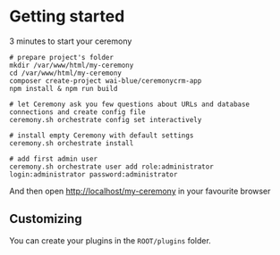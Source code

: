 # Getting started

3 minutes to start your ceremony

```
# prepare project's folder
mkdir /var/www/html/my-ceremony
cd /var/www/html/my-ceremony
composer create-project wai-blue/ceremonycrm-app
npm install & npm run build

# let Ceremony ask you few questions about URLs and database connections and create config file
ceremony.sh orchestrate config set interactively

# install empty Ceremony with default settings
ceremony.sh orchestrate install

# add first admin user
ceremony.sh orchestrate user add role:administrator login:administrator password:administrator
```

And then open [http://localhost/my-ceremony](http://localhost/my-ceremony) in your favourite browser

## Customizing

You can create your plugins in the `ROOT/plugins` folder.